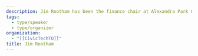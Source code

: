 ```yaml
---
description: Jim Rootham has been the finance chair at Alexandra Park Co-op for most of the past 30 years, as well as a board member and president on occasion. He has been a member of the More Co-op Housing Collective since 2019.
tags:
  - type/speaker
  - type/organizer
organization:
  - "[[CivicTechTO]]"
title: Jim Rootham
---
```

